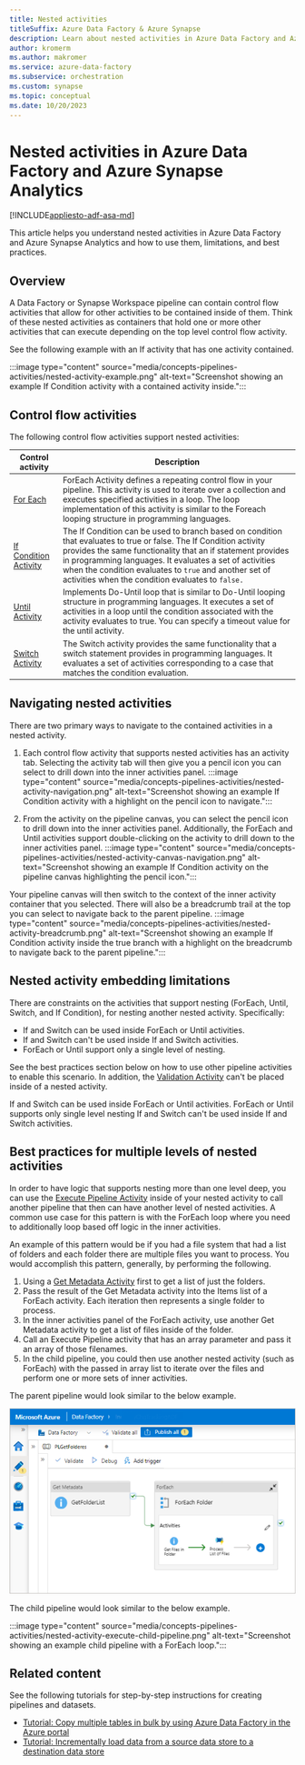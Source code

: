 ```yaml
---
title: Nested activities
titleSuffix: Azure Data Factory & Azure Synapse
description: Learn about nested activities in Azure Data Factory and Azure Synapse Analytics.
author: kromerm
ms.author: makromer
ms.service: azure-data-factory
ms.subservice: orchestration
ms.custom: synapse
ms.topic: conceptual
ms.date: 10/20/2023
---
```


# Nested activities in Azure Data Factory and Azure Synapse Analytics

[!INCLUDE[appliesto-adf-asa-md](includes/appliesto-adf-asa-md.md)]

This article helps you understand nested activities in Azure Data Factory and Azure Synapse Analytics and how to use them, limitations, and best practices.

## Overview
A Data Factory or Synapse Workspace pipeline can contain control flow activities that allow for other activities to be contained inside of them. Think of these nested activities as containers that hold one or more other activities that can execute depending on the top level control flow activity.

See the following example with an If activity that has one activity contained.

:::image type="content" source="media/concepts-pipelines-activities/nested-activity-example.png" alt-text="Screenshot showing an example If Condition activity with a contained activity inside.":::

## Control flow activities
The following control flow activities support nested activities:

Control activity | Description
---------------- | -----------
[For Each](control-flow-for-each-activity.md) | ForEach Activity defines a repeating control flow in your pipeline. This activity is used to iterate over a collection and executes specified activities in a loop. The loop implementation of this activity is similar to the Foreach looping structure in programming languages.
[If Condition Activity](control-flow-if-condition-activity.md) | The If Condition can be used to branch based on condition that evaluates to true or false. The If Condition activity provides the same functionality that an if statement provides in programming languages. It evaluates a set of activities when the condition evaluates to `true` and another set of activities when the condition evaluates to `false.`
[Until Activity](control-flow-until-activity.md) | Implements Do-Until loop that is similar to Do-Until looping structure in programming languages. It executes a set of activities in a loop until the condition associated with the activity evaluates to true. You can specify a timeout value for the until activity.
[Switch Activity](control-flow-switch-activity.md) | The Switch activity provides the same functionality that a switch statement provides in programming languages. It evaluates a set of activities corresponding to a case that matches the condition evaluation.

## Navigating nested activities
There are two primary ways to navigate to the contained activities in a nested activity.

1. Each control flow activity that supports nested activities has an activity tab. Selecting the activity tab will then give you a pencil icon you can select to drill down into the inner activities panel. 
:::image type="content" source="media/concepts-pipelines-activities/nested-activity-navigation.png" alt-text="Screenshot showing an example If Condition activity with a highlight on the pencil icon to navigate.":::

2. From the activity on the pipeline canvas, you can select the pencil icon to drill down into the inner activities panel. Additionally, the ForEach and Until activities support double-clicking on the activity to drill down to the inner activities panel.
:::image type="content" source="media/concepts-pipelines-activities/nested-activity-canvas-navigation.png" alt-text="Screenshot showing an example If Condition activity on the pipeline canvas highlighting the pencil icon.":::

Your pipeline canvas will then switch to the context of the inner activity container that you selected. There will also be a breadcrumb trail at the top you can select to navigate back to the parent pipeline.
:::image type="content" source="media/concepts-pipelines-activities/nested-activity-breadcrumb.png" alt-text="Screenshot showing an example If Condition activity inside the true branch with a highlight on the breadcrumb to navigate back to the parent pipeline.":::

## Nested activity embedding limitations
There are constraints on the activities that support nesting (ForEach, Until, Switch, and If Condition), for nesting another nested activity. Specifically:

- If and Switch can be used inside ForEach or Until activities.
- If and Switch can't be used inside If and Switch activities.
- ForEach or Until support only a single level of nesting.

See the best practices section below on how to use other pipeline activities to enable this scenario. In addition, the 
[Validation Activity](control-flow-validation-activity.md) can't be placed inside of a nested activity.

If and Switch can be used inside ForEach or Until activities.
ForEach or Until supports only single level nesting
If and Switch can't be used inside If and Switch activities.

## Best practices for multiple levels of nested activities
In order to have logic that supports nesting more than one level deep, you can use the [Execute Pipeline Activity](control-flow-execute-pipeline-activity.md) inside of your nested activity to call another pipeline that then can have another level of nested activities. A common use case for this pattern is with the ForEach loop where you need to additionally loop based off logic in the inner activities. 

An example of this pattern would be if you had a file system that had a list of folders and each folder there are multiple files you want to process. You would accomplish this pattern, generally, by performing the following.
1. Using a [Get Metadata Activity](control-flow-get-metadata-activity.md) first to get a list of just the folders.
2. Pass the result of the Get Metadata activity into the Items list of a ForEach activity. Each iteration then represents a single folder to process.
3. In the inner activities panel of the ForEach activity, use another Get Metadata activity to get a list of files inside of the folder.
4. Call an Execute Pipeline activity that has an array parameter and pass it an array of those filenames.
5. In the child pipeline, you could then use another nested activity (such as ForEach) with the passed in array list to iterate over the files and perform one or more sets of inner activities.
 
The parent pipeline would look similar to the below example.

[ ![Screenshot showing an example parent pipeline calling a child pipeline in a ForEach loop.](media/concepts-pipelines-activities/nested-activity-execute-pipeline.png) ](media/concepts-pipelines-activities/nested-activity-execute-pipeline.png#lightbox)

The child pipeline would look similar to the below example.

 :::image type="content" source="media/concepts-pipelines-activities/nested-activity-execute-child-pipeline.png" alt-text="Screenshot showing an example child pipeline with a ForEach loop.":::

## Related content

See the following tutorials for step-by-step instructions for creating pipelines and datasets.

- [Tutorial: Copy multiple tables in bulk by using Azure Data Factory in the Azure portal](tutorial-bulk-copy-portal.md)
- [Tutorial: Incrementally load data from a source data store to a destination data store](tutorial-incremental-copy-overview.md)
